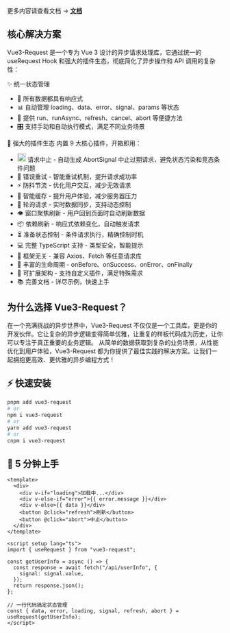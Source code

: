 更多内容请查看文档 -> [**文档**](https://fslflame.github.io/vue3-request/)

## 核心解决方案

Vue3-Request 是一个专为 Vue 3 设计的异步请求处理库，它通过统一的 useRequest Hook 和强大的插件生态，彻底简化了异步操作和 API 调用的复杂性：

✨ 统一状态管理

- 🚀 所有数据都具有响应式
- 📊 自动管理 loading、data、error、signal、params 等状态
- 🔄 提供 run、runAsync、refresh、cancel、abort 等便捷方法
- 🎛️ 支持手动和自动执行模式，满足不同业务场景

🧩 强大的插件生态 内置 9 大核心插件，开箱即用：

- <img src="https://fslflame.github.io/vue3-request/cancel.svg" alt="取消请求" width="20" height="20" /> 请求中止 - 自动生成 AbortSignal 中止过期请求，避免状态污染和竞态条件问题
- 🔄 错误重试 - 智能重试机制，提升请求成功率
- ⚡ 防抖节流 - 优化用户交互，减少无效请求
- 💾 智能缓存 - 提升用户体验，减少服务器压力
- 🔁 轮询请求 - 实时数据同步，支持动态控制
- 👁️ 窗口聚焦刷新 - 用户回到页面时自动刷新数据
- 📦 依赖刷新 - 响应式依赖变化，自动触发请求
- ⏳ 准备状态控制 - 条件请求执行，精确控制时机
- 💻 完整 TypeScript 支持 - 类型安全，智能提示
- 🔌 框架无关 - 兼容 Axios、Fetch 等任意请求库
- 📝 丰富的生命周期 - onBefore、onSuccess、onError、onFinally
- 🎨 可扩展架构 - 支持自定义插件，满足特殊需求
- 📚 完善文档 - 详尽示例，快速上手

## 为什么选择 Vue3-Request？

在一个充满挑战的异步世界中，Vue3-Request 不仅仅是一个工具库，更是你的开发伙伴。它让复杂的异步逻辑变得简单优雅，让重复的样板代码成为历史，让你可以专注于真正重要的业务逻辑。
从简单的数据获取到复杂的业务场景，从性能优化到用户体验，Vue3-Request 都为你提供了最佳实践的解决方案。让我们一起拥抱更高效、更优雅的异步编程方式！

## ⚡ 快速安装

```bash [pnpm]
pnpm add vue3-request
# or
npm i vue3-request
# or
yarn add vue3-request
# or
cnpm i vue3-request
```

## 🚀 5 分钟上手

```vue
<template>
  <div>
    <div v-if="loading">加载中...</div>
    <div v-else-if="error">{{ error.message }}</div>
    <div v-else>{{ data }}</div>
    <button @click="refresh">刷新</button>
    <button @click="abort">中止</button>
  </div>
</template>

<script setup lang="ts">
import { useRequest } from "vue3-request";

const getUserInfo = async () => {
  const response = await fetch("/api/userInfo", {
    signal: signal.value,
  });
  return response.json();
};

// 一行代码搞定状态管理
const { data, error, loading, signal, refresh, abort } = useRequest(getUserInfo);
</script>
```
